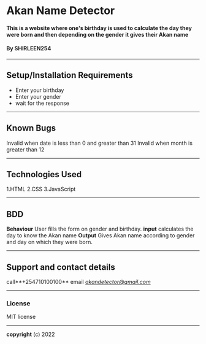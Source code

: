 # Akan Name Detector
#### This is a website where one's birthday is used to calculate the day they were born and then depending on the gender it gives their Akan name
#### By **SHIRLEEN254**
_________
## Setup/Installation Requirements
* Enter your birthday
* Enter your gender
* wait for the response
________
## Known Bugs
Invalid when date is less than 0 and greater than 31
Invalid when month is greater than 12
________
## Technologies Used
1.HTML
2.CSS
3.JavaScript
________
## BDD
**Behaviour**
User fills the form on gender and birthday.
**input**
calculates the day to know the Akan name
**Output**
Gives Akan name according to gender and day on which they were born.
________
## Support and contact details
call**+254710100100** 
email *akandetector@gmail.com*
________
### License
MIT license
________
**copyright**
(c) 2022
